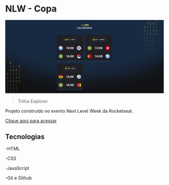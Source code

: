 # NLW - Copa

![preview](./.github/preview.png)

> Trilha Explorer

Projeto construído no evento Next Level Week da Rocketseat.

[Clique aqui para acessar](https://devbrunosampaio.github.io/nlw-copa/)

## Tecnologias

-HTML

-CSS

-JavaScript

-Git e Github
